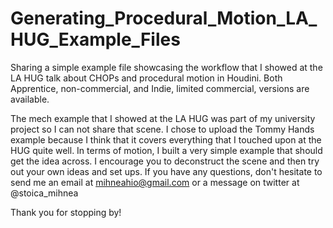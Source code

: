 # Generating_Procedural_Motion_LA_HUG_Example_Files
Sharing a simple example file showcasing the workflow that I showed at the LA HUG talk about CHOPs and procedural motion in Houdini.
Both Apprentice, non-commercial, and Indie, limited commercial, versions are available.

The mech example that I showed at the LA HUG was part of my university project so I can not share that scene. I chose to upload the Tommy Hands example because I think that it covers everything that I touched upon at the HUG quite well. In terms of motion, I built a very simple example that should get the idea across. I encourage you to deconstruct the scene and then try out your own ideas and set ups. If you have any questions, don't hesitate to send me an email at mihneahio@gmail.com or a message on twitter at @stoica_mihnea

Thank you for stopping by!
